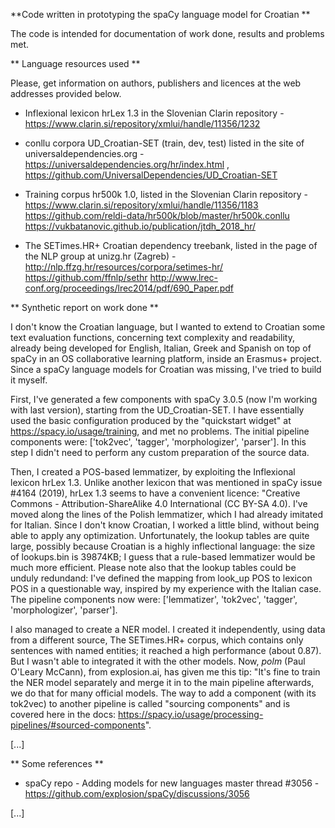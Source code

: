 **Code written in prototyping the spaCy language model for Croatian **

The code is intended for documentation of work done, results and problems met.

** Language resources used **

Please, get information on authors, publishers and licences at the web addresses provided below.

- Inflexional lexicon hrLex 1.3 in the Slovenian Clarin repository -
https://www.clarin.si/repository/xmlui/handle/11356/1232

- conllu corpora UD_Croatian-SET (train, dev, test) listed in the site of universaldependencies.org - 
https://universaldependencies.org/hr/index.html ,
https://github.com/UniversalDependencies/UD_Croatian-SET

- Training corpus hr500k 1.0, listed in the Slovenian Clarin repository -
https://www.clarin.si/repository/xmlui/handle/11356/1183
https://github.com/reldi-data/hr500k/blob/master/hr500k.conllu
https://vukbatanovic.github.io/publication/jtdh_2018_hr/

- The SETimes.HR+ Croatian dependency treebank, listed in the page of the NLP group at unizg.hr (Zagreb) -
http://nlp.ffzg.hr/resources/corpora/setimes-hr/
https://github.com/ffnlp/sethr
http://www.lrec-conf.org/proceedings/lrec2014/pdf/690_Paper.pdf

** Synthetic report on work done **

I don't know the Croatian language, but I wanted to extend to Croatian some text evaluation functions, concerning text complexity and readability, already being developed for English, Italian, Greek and Spanish on top of spaCy in an OS collaborative learning platform, inside an Erasmus+ project.
Since a spaCy language models for Croatian was missing, I've tried to build it myself.

First, I've generated a few components with spaCy 3.0.5 (now I'm working with last version), starting from the UD_Croatian-SET.
I have essentially used the basic configuration produced by the "quickstart widget" at https://spacy.io/usage/training, and met no problems.
The initial pipeline components were: ['tok2vec', 'tagger', 'morphologizer', 'parser'].
In this step I didn't need to perform any custom preparation of the source data.

Then, I created a POS-based lemmatizer, by exploiting the Inflexional lexicon hrLex 1.3.
Unlike another lexicon that was mentioned in spaCy issue #4164 (2019), hrLex 1.3 seems to have a convenient licence: "Creative Commons - Attribution-ShareAlike 4.0 International (CC BY-SA 4.0).
I've moved along the lines of the Polish lemmatizer, which I had already imitated for Italian.
Since I don't know Croatian, I worked a little blind, without being able to apply any optimization.
Unfortunately, the lookup tables are quite large, possibly because Croatian is a highly inflectional language: the size of lookups.bin is 39874KB; I guess that a rule-based lemmatizer would be much more efficient. Please note also that the lookup tables could be unduly redundand: I've defined the mapping from look_up POS to lexicon POS in a questionable way, inspired by my experience with the Italian case.
The pipeline components now were: ['lemmatizer', 'tok2vec', 'tagger', 'morphologizer', 'parser'].

I also managed to create a NER model. I created it independently, using data from a different source, The SETimes.HR+ corpus, which contains only sentences with named entities; it reached a high performance (about 0.87). But I wasn't able to integrated it with the other models.
Now, *polm* (Paul O'Leary McCann), from explosion.ai, has given me this tip: "It's fine to train the NER model separately and merge it in to the main pipeline afterwards, we do that for many official models. The way to add a component (with its tok2vec) to another pipeline is called "sourcing components" and is covered here in the docs: https://spacy.io/usage/processing-pipelines/#sourced-components".

[...]


** Some references **

- spaCy repo - Adding models for new languages master thread #3056 -
https://github.com/explosion/spaCy/discussions/3056

[...]
